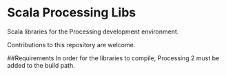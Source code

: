 # Scala Processing Libs
Scala libraries for the Processing development environment.

Contributions to this repository are welcome.

##Requirements
In order for the libraries to compile, Processing 2 must be added to the build path.